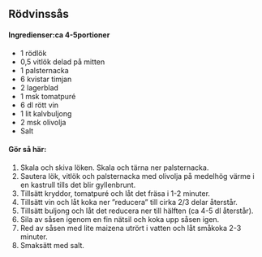 ## Rödvinssås 

#### Ingredienser:ca 4-5portioner
* 1 rödlök
* 0,5 vitlök delad på mitten
* 1 palsternacka
* 6 kvistar timjan
* 2 lagerblad
* 1 msk tomatpuré
* 6 dl rött vin
* 1 lit kalvbuljong
* 2 msk olivolja
* Salt

#### Gör så här:
1. Skala och skiva löken. Skala och tärna ner palsternacka.
2. Sautera lök, vitlök och palsternacka med olivolja på medelhög värme i en kastrull tills
det blir gyllenbrunt. 
3. Tillsätt kryddor, tomatpuré och låt det fräsa i 1-2 minuter. 
4. Tillsätt vin och låt koka ner ”reducera” till cirka 2/3 delar återstår.
5. Tillsätt buljong och låt det reducera ner till hälften (ca 4-5 dl återstår).
6. Sila av såsen igenom en fin nätsil och koka upp såsen igen. 
7. Red av såsen med lite maizena utrört i vatten och låt småkoka 2-3 minuter.
8. Smaksätt med salt.
